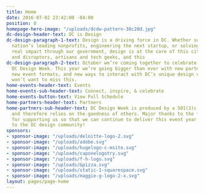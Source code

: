 ```yaml
---
title: Home
date: 2016-07-02 23:42:00 -04:00
position: 0
homepage-hero-image: "/uploads/dcdw-pattern-38c20d.jpg"
dc-design-header-text: DC is Design
dc-design-paragraph-1-text: Design is a driving force in DC. Whether supporting the
  nation’s leading nonprofits, engineering the next startup, or solving problems with
  real impact through our government, design is at the core of this city. We’re makers
  and disruptors, artisans and tech geeks, and this
dc-design-paragraph-2-text: October we’re coming together to celebrate. Join us for
  DC Design Week. This year we’re going bigger than ever with new partners, new venues,
  new event formats, and new ways to interact with DC’s unique design community. You
  won’t want to miss this.
home-events-header-text: Events
home-events-sub-header-text: Connect, inspire, & celebrate
home-events-button-text: View Full Schedule
home-partners-header-text: Partners
home-partners-sub-header-text: DC Design Week is produced by a 501(3)c non-profit
  and therefore relies on the goodness of others. Major thanks to the following partners
  for supporting us so that we can continue to deliver this event year after year
  to the DC design community!
sponsors:
- sponsor-image: "/uploads/deloitte-logo-2.svg"
- sponsor-image: "/uploads/adobe.svg"
- sponsor-image: "/uploads/hugelogo-c-msite.svg"
- sponsor-image: "/uploads/caponelogotry.svg"
- sponsor-image: "/uploads/f-h-logo.svg"
- sponsor-image: "/uploads/&pizza.svg"
- sponsor-image: "/uploads/static-1-squarespace.svg"
- sponsor-image: "/uploads/maggie-g-logo-2-x.svg"
layout: pages/page-home
---
```


